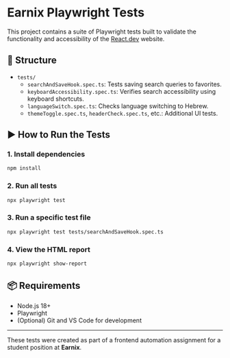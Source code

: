 # Earnix Playwright Tests

This project contains a suite of Playwright tests built to validate the functionality and accessibility of the [React.dev](https://react.dev) website.

## 📁 Structure

- `tests/`
  - `searchAndSaveHook.spec.ts`: Tests saving search queries to favorites.
  - `keyboardAccessibility.spec.ts`: Verifies search accessibility using keyboard shortcuts.
  - `languageSwitch.spec.ts`: Checks language switching to Hebrew.
  - `themeToggle.spec.ts`, `headerCheck.spec.ts`, etc.: Additional UI tests.

## ▶️ How to Run the Tests

### 1. Install dependencies

```bash
npm install
```

### 2. Run all tests

```bash
npx playwright test
```

### 3. Run a specific test file

```bash
npx playwright test tests/searchAndSaveHook.spec.ts
```

### 4. View the HTML report

```bash
npx playwright show-report
```

## 📦 Requirements

- Node.js 18+
- Playwright
- (Optional) Git and VS Code for development

---

These tests were created as part of a frontend automation assignment for a student position at **Earnix**.
